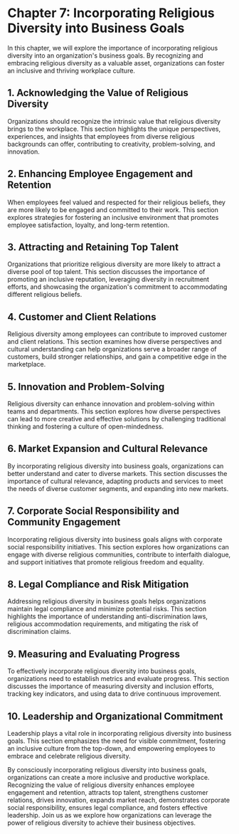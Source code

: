 Chapter 7: Incorporating Religious Diversity into Business Goals
================================================================

In this chapter, we will explore the importance of incorporating religious diversity into an organization's business goals. By recognizing and embracing religious diversity as a valuable asset, organizations can foster an inclusive and thriving workplace culture.

**1. Acknowledging the Value of Religious Diversity**
-----------------------------------------------------

Organizations should recognize the intrinsic value that religious diversity brings to the workplace. This section highlights the unique perspectives, experiences, and insights that employees from diverse religious backgrounds can offer, contributing to creativity, problem-solving, and innovation.

**2. Enhancing Employee Engagement and Retention**
--------------------------------------------------

When employees feel valued and respected for their religious beliefs, they are more likely to be engaged and committed to their work. This section explores strategies for fostering an inclusive environment that promotes employee satisfaction, loyalty, and long-term retention.

**3. Attracting and Retaining Top Talent**
------------------------------------------

Organizations that prioritize religious diversity are more likely to attract a diverse pool of top talent. This section discusses the importance of promoting an inclusive reputation, leveraging diversity in recruitment efforts, and showcasing the organization's commitment to accommodating different religious beliefs.

**4. Customer and Client Relations**
------------------------------------

Religious diversity among employees can contribute to improved customer and client relations. This section examines how diverse perspectives and cultural understanding can help organizations serve a broader range of customers, build stronger relationships, and gain a competitive edge in the marketplace.

**5. Innovation and Problem-Solving**
-------------------------------------

Religious diversity can enhance innovation and problem-solving within teams and departments. This section explores how diverse perspectives can lead to more creative and effective solutions by challenging traditional thinking and fostering a culture of open-mindedness.

**6. Market Expansion and Cultural Relevance**
----------------------------------------------

By incorporating religious diversity into business goals, organizations can better understand and cater to diverse markets. This section discusses the importance of cultural relevance, adapting products and services to meet the needs of diverse customer segments, and expanding into new markets.

**7. Corporate Social Responsibility and Community Engagement**
---------------------------------------------------------------

Incorporating religious diversity into business goals aligns with corporate social responsibility initiatives. This section explores how organizations can engage with diverse religious communities, contribute to interfaith dialogue, and support initiatives that promote religious freedom and equality.

**8. Legal Compliance and Risk Mitigation**
-------------------------------------------

Addressing religious diversity in business goals helps organizations maintain legal compliance and minimize potential risks. This section highlights the importance of understanding anti-discrimination laws, religious accommodation requirements, and mitigating the risk of discrimination claims.

**9. Measuring and Evaluating Progress**
----------------------------------------

To effectively incorporate religious diversity into business goals, organizations need to establish metrics and evaluate progress. This section discusses the importance of measuring diversity and inclusion efforts, tracking key indicators, and using data to drive continuous improvement.

**10. Leadership and Organizational Commitment**
------------------------------------------------

Leadership plays a vital role in incorporating religious diversity into business goals. This section emphasizes the need for visible commitment, fostering an inclusive culture from the top-down, and empowering employees to embrace and celebrate religious diversity.

By consciously incorporating religious diversity into business goals, organizations can create a more inclusive and productive workplace. Recognizing the value of religious diversity enhances employee engagement and retention, attracts top talent, strengthens customer relations, drives innovation, expands market reach, demonstrates corporate social responsibility, ensures legal compliance, and fosters effective leadership. Join us as we explore how organizations can leverage the power of religious diversity to achieve their business objectives.
